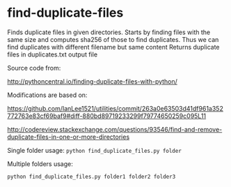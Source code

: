 # find-duplicate-files

Finds duplicate files in given directories.
Starts by finding files with the same size and computes sha256 of those to find duplicates.
Thus we can find duplicates with different filename but same content
Returns duplicate files in duplicates.txt output file

Source code from:

http://pythoncentral.io/finding-duplicate-files-with-python/

Modifications are based on:

https://github.com/IanLee1521/utilities/commit/263a0e63503d41df961a352772763e83cf69baf9#diff-880bd89719233299f79774650259c095L11

http://codereview.stackexchange.com/questions/93546/find-and-remove-duplicate-files-in-one-or-more-directories



Single folder usage:
`python find_duplicate_files.py folder`

Multiple folders usage:

`python find_duplicate_files.py folder1 folder2 folder3`
